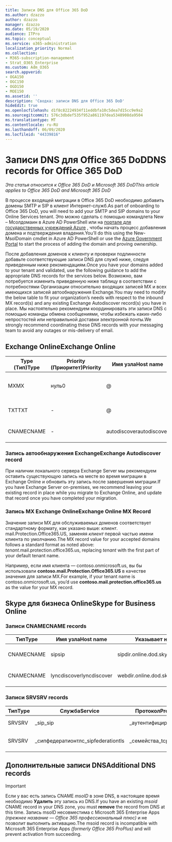 ```yaml
---
title: Записи DNS для Office 365 DoD
ms.author: dzazzo
author: dzazzo
manager: dzazzo
ms.date: 05/19/2020
audience: ITPro
ms.topic: conceptual
ms.service: o365-administration
localization_priority: Normal
ms.collection:
- M365-subscription-management
- Strat_O365_Enterprise
ms.custom: Adm_O365
search.appverid:
- OGA150
- OGC150
- OGD150
- MOE150
ms.assetid: ''
description: 'Сводка: записи DNS для Office 365 DoD'
hideEdit: true
ms.openlocfilehash: d1f8c82224934f11eddbfa10c5dea7d15cc9e9a2
ms.sourcegitcommit: 576c3dbdef535f952a861197dea5348908da9504
ms.translationtype: MT
ms.contentlocale: ru-RU
ms.lasthandoff: 06/09/2020
ms.locfileid: "44339816"
---
```

# <a name="dns-records-for-office-365-dod"></a><span data-ttu-id="ec0ee-103">Записи DNS для Office 365 DoD</span><span class="sxs-lookup"><span data-stu-id="ec0ee-103">DNS records for Office 365 DoD</span></span>

<span data-ttu-id="ec0ee-104">*Эта статья относится к Office 365 DoD и Microsoft 365 DoD*</span><span class="sxs-lookup"><span data-stu-id="ec0ee-104">*This article applies to Office 365 DoD and Microsoft 365 DoD*</span></span>

<span data-ttu-id="ec0ee-105">В процессе входящей миграции в Office 365 DoD необходимо добавить домены SMTP и SIP в клиент Интернет-служб.</span><span class="sxs-lookup"><span data-stu-id="ec0ee-105">As part of onboarding to Office 365 DoD, you will need to add your SMTP and SIP domains to your Online Services tenant.</span></span>  <span data-ttu-id="ec0ee-106">Это можно сделать с помощью командлета New – Мсолдомаин в Azure AD PowerShell или на [портале для государственных учреждений Azure](https://portal.azure.us) , чтобы начать процесс добавления домена и подтверждения владения.</span><span class="sxs-lookup"><span data-stu-id="ec0ee-106">You’ll do this using the New-MsolDomain cmdlet in Azure AD PowerShell or use the [Azure Government Portal](https://portal.azure.us) to start the process of adding the domain and proving ownership.</span></span>

<span data-ttu-id="ec0ee-107">После добавления доменов к клиенту и проверки подлинности добавьте соответствующие записи DNS для служб ниже, следуя приведенным ниже рекомендациям.</span><span class="sxs-lookup"><span data-stu-id="ec0ee-107">Once you have your domains added to your tenant and validated, use the following guidance to add the appropriate DNS records for the services below.</span></span>  <span data-ttu-id="ec0ee-108">Возможно, вам потребуется изменить приведенную ниже таблицу в соответствии с потребностями Организации относительно входящих записей MX и всех имеющихся записей автообнаружения Exchange.</span><span class="sxs-lookup"><span data-stu-id="ec0ee-108">You may need to modify the below table to fit your organization’s needs with respect to the inbound MX record(s) and any existing Exchange Autodiscover record(s) you have in place.</span></span>  <span data-ttu-id="ec0ee-109">Мы настоятельно рекомендуем координировать эти записи DNS с помощью команды обмена сообщениями, чтобы избежать каких-либо непростостей или неправильной доставки электронной почты.</span><span class="sxs-lookup"><span data-stu-id="ec0ee-109">We strongly recommend coordinating these DNS records with your messaging team to avoid any outages or mis-delivery of email.</span></span>

## <a name="exchange-online"></a><span data-ttu-id="ec0ee-110">Exchange Online</span><span class="sxs-lookup"><span data-stu-id="ec0ee-110">Exchange Online</span></span>

| <span data-ttu-id="ec0ee-111">Type (Тип)</span><span class="sxs-lookup"><span data-stu-id="ec0ee-111">Type</span></span> | <span data-ttu-id="ec0ee-112">Priority (Приоритет)</span><span class="sxs-lookup"><span data-stu-id="ec0ee-112">Priority</span></span> | <span data-ttu-id="ec0ee-113">Имя узла</span><span class="sxs-lookup"><span data-stu-id="ec0ee-113">Host name</span></span> | <span data-ttu-id="ec0ee-114">Указывает на адрес или значение</span><span class="sxs-lookup"><span data-stu-id="ec0ee-114">Points to address or value</span></span> | <span data-ttu-id="ec0ee-115">TTL</span><span class="sxs-lookup"><span data-stu-id="ec0ee-115">TTL</span></span> |
| --- | --- | --- | --- | --- |
| <span data-ttu-id="ec0ee-116">MX</span><span class="sxs-lookup"><span data-stu-id="ec0ee-116">MX</span></span> | <span data-ttu-id="ec0ee-117">нуль</span><span class="sxs-lookup"><span data-stu-id="ec0ee-117">0</span></span> | @ | <span data-ttu-id="ec0ee-118">*клиент*. mail.Protection.Office365.US (Дополнительные сведения см. ниже)</span><span class="sxs-lookup"><span data-stu-id="ec0ee-118">*tenant*.mail.protection.office365.us (see below for additional details)</span></span> | <span data-ttu-id="ec0ee-119">1 Hour</span><span class="sxs-lookup"><span data-stu-id="ec0ee-119">1 Hour</span></span> |
| <span data-ttu-id="ec0ee-120">TXT</span><span class="sxs-lookup"><span data-stu-id="ec0ee-120">TXT</span></span> | - | @ | <span data-ttu-id="ec0ee-121">v = spf1 включение:SPF. Protection. Office365. US — ALL</span><span class="sxs-lookup"><span data-stu-id="ec0ee-121">v=spf1 include:spf.protection.office365.us -all</span></span> | <span data-ttu-id="ec0ee-122">1 Hour</span><span class="sxs-lookup"><span data-stu-id="ec0ee-122">1 Hour</span></span> |
| <span data-ttu-id="ec0ee-123">CNAME</span><span class="sxs-lookup"><span data-stu-id="ec0ee-123">CNAME</span></span> | - | <span data-ttu-id="ec0ee-124">autodiscover</span><span class="sxs-lookup"><span data-stu-id="ec0ee-124">autodiscover</span></span> | <span data-ttu-id="ec0ee-125">autodiscover-dod.office365.us</span><span class="sxs-lookup"><span data-stu-id="ec0ee-125">autodiscover-dod.office365.us</span></span> | <span data-ttu-id="ec0ee-126">1 Hour</span><span class="sxs-lookup"><span data-stu-id="ec0ee-126">1 Hour</span></span> |

### <a name="exchange-autodiscover-record"></a><span data-ttu-id="ec0ee-127">Запись автообнаружения Exchange</span><span class="sxs-lookup"><span data-stu-id="ec0ee-127">Exchange Autodiscover record</span></span>

<span data-ttu-id="ec0ee-128">При наличии локального сервера Exchange Server мы рекомендуем оставить существующую запись на месте во время миграции в Exchange Online и обновить эту запись после завершения миграции.</span><span class="sxs-lookup"><span data-stu-id="ec0ee-128">If you have Exchange Server on-premises, we recommend leaving your existing record in place while you migrate to Exchange Online, and update that record once you have completed your migration.</span></span>

### <a name="exchange-online-mx-record"></a><span data-ttu-id="ec0ee-129">Запись MX Exchange Online</span><span class="sxs-lookup"><span data-stu-id="ec0ee-129">Exchange Online MX Record</span></span>

<span data-ttu-id="ec0ee-130">Значение записи MX для обслуживаемых доменов соответствует стандартному формату, как указано выше: *клиент*. mail.Protection.Office365.US, заменяя *клиент* первой частью имени клиента по умолчанию.</span><span class="sxs-lookup"><span data-stu-id="ec0ee-130">The MX record value for your accepted domains follows a standard format as noted above: *tenant*.mail.protection.office365.us, replacing *tenant* with the first part of your default tenant name.</span></span>

<span data-ttu-id="ec0ee-131">Например, если имя клиента — contoso.onmicrosoft.us, вы бы использовали **contoso.mail.Protection.Office365.US** в качестве значения для записи MX.</span><span class="sxs-lookup"><span data-stu-id="ec0ee-131">For example, if your tenant name is contoso.onmicrosoft.us, you’d use **contoso.mail.protection.office365.us** as the value for your MX record.</span></span>

## <a name="skype-for-business-online"></a><span data-ttu-id="ec0ee-132">Skype для бизнеса Online</span><span class="sxs-lookup"><span data-stu-id="ec0ee-132">Skype for Business Online</span></span>

### <a name="cname-records"></a><span data-ttu-id="ec0ee-133">Записи CNAME</span><span class="sxs-lookup"><span data-stu-id="ec0ee-133">CNAME records</span></span>

| <span data-ttu-id="ec0ee-134">Тип</span><span class="sxs-lookup"><span data-stu-id="ec0ee-134">Type</span></span> | <span data-ttu-id="ec0ee-135">Имя узла</span><span class="sxs-lookup"><span data-stu-id="ec0ee-135">Host name</span></span> | <span data-ttu-id="ec0ee-136">Указывает на адрес или значение</span><span class="sxs-lookup"><span data-stu-id="ec0ee-136">Points to address or value</span></span> | <span data-ttu-id="ec0ee-137">TTL</span><span class="sxs-lookup"><span data-stu-id="ec0ee-137">TTL</span></span> |
| --- | --- | --- | --- |
| <span data-ttu-id="ec0ee-138">CNAME</span><span class="sxs-lookup"><span data-stu-id="ec0ee-138">CNAME</span></span> | <span data-ttu-id="ec0ee-139">sip</span><span class="sxs-lookup"><span data-stu-id="ec0ee-139">sip</span></span> | <span data-ttu-id="ec0ee-140">sipdir.online.dod.skypeforbusiness.us</span><span class="sxs-lookup"><span data-stu-id="ec0ee-140">sipdir.online.dod.skypeforbusiness.us</span></span> | <span data-ttu-id="ec0ee-141">1 Hour</span><span class="sxs-lookup"><span data-stu-id="ec0ee-141">1 Hour</span></span> |
| <span data-ttu-id="ec0ee-142">CNAME</span><span class="sxs-lookup"><span data-stu-id="ec0ee-142">CNAME</span></span> | <span data-ttu-id="ec0ee-143">lyncdiscover</span><span class="sxs-lookup"><span data-stu-id="ec0ee-143">lyncdiscover</span></span> | <span data-ttu-id="ec0ee-144">webdir.online.dod.skypeforbusiness.us</span><span class="sxs-lookup"><span data-stu-id="ec0ee-144">webdir.online.dod.skypeforbusiness.us</span></span> | <span data-ttu-id="ec0ee-145">1 Hour</span><span class="sxs-lookup"><span data-stu-id="ec0ee-145">1 Hour</span></span> | 

### <a name="srv-records"></a><span data-ttu-id="ec0ee-146">Записи SRV</span><span class="sxs-lookup"><span data-stu-id="ec0ee-146">SRV records</span></span>

| <span data-ttu-id="ec0ee-147">Тип</span><span class="sxs-lookup"><span data-stu-id="ec0ee-147">Type</span></span> | <span data-ttu-id="ec0ee-148">Служба</span><span class="sxs-lookup"><span data-stu-id="ec0ee-148">Service</span></span> | <span data-ttu-id="ec0ee-149">Протокол</span><span class="sxs-lookup"><span data-stu-id="ec0ee-149">Protocol</span></span> | <span data-ttu-id="ec0ee-150">Порт</span><span class="sxs-lookup"><span data-stu-id="ec0ee-150">Port</span></span> | <span data-ttu-id="ec0ee-151">Насыщенность</span><span class="sxs-lookup"><span data-stu-id="ec0ee-151">Weight</span></span> | <span data-ttu-id="ec0ee-152">Priority</span><span class="sxs-lookup"><span data-stu-id="ec0ee-152">Priority</span></span> | <span data-ttu-id="ec0ee-153">Имя</span><span class="sxs-lookup"><span data-stu-id="ec0ee-153">Name</span></span> | <span data-ttu-id="ec0ee-154">Target</span><span class="sxs-lookup"><span data-stu-id="ec0ee-154">Target</span></span> | <span data-ttu-id="ec0ee-155">TTL</span><span class="sxs-lookup"><span data-stu-id="ec0ee-155">TTL</span></span> |
| --- | --- | --- | --- | --- | --- | --- | --- | --- |
| <span data-ttu-id="ec0ee-156">SRV</span><span class="sxs-lookup"><span data-stu-id="ec0ee-156">SRV</span></span> | <span data-ttu-id="ec0ee-157">\_sip</span><span class="sxs-lookup"><span data-stu-id="ec0ee-157">\_sip</span></span> | <span data-ttu-id="ec0ee-158">\_аутентифицирован</span><span class="sxs-lookup"><span data-stu-id="ec0ee-158">\_tls</span></span> | <span data-ttu-id="ec0ee-159">443</span><span class="sxs-lookup"><span data-stu-id="ec0ee-159">443</span></span> | <span data-ttu-id="ec0ee-160">1 </span><span class="sxs-lookup"><span data-stu-id="ec0ee-160">1</span></span> | <span data-ttu-id="ec0ee-161">100</span><span class="sxs-lookup"><span data-stu-id="ec0ee-161">100</span></span> | @ | <span data-ttu-id="ec0ee-162">sipdir.online.dod.skypeforbusiness.us</span><span class="sxs-lookup"><span data-stu-id="ec0ee-162">sipdir.online.dod.skypeforbusiness.us</span></span> | <span data-ttu-id="ec0ee-163">1 час</span><span class="sxs-lookup"><span data-stu-id="ec0ee-163">1 Hour</span></span> |
| <span data-ttu-id="ec0ee-164">SRV</span><span class="sxs-lookup"><span data-stu-id="ec0ee-164">SRV</span></span> | <span data-ttu-id="ec0ee-165">\_сипфедератионтлс</span><span class="sxs-lookup"><span data-stu-id="ec0ee-165">\_sipfederationtls</span></span> | <span data-ttu-id="ec0ee-166">\_семейства</span><span class="sxs-lookup"><span data-stu-id="ec0ee-166">\_tcp</span></span> | <span data-ttu-id="ec0ee-167">5061</span><span class="sxs-lookup"><span data-stu-id="ec0ee-167">5061</span></span> | <span data-ttu-id="ec0ee-168">1 </span><span class="sxs-lookup"><span data-stu-id="ec0ee-168">1</span></span> | <span data-ttu-id="ec0ee-169">100</span><span class="sxs-lookup"><span data-stu-id="ec0ee-169">100</span></span> | @ | <span data-ttu-id="ec0ee-170">sipfed.online.dod.skypeforbusiness.us</span><span class="sxs-lookup"><span data-stu-id="ec0ee-170">sipfed.online.dod.skypeforbusiness.us</span></span> | <span data-ttu-id="ec0ee-171">1 Hour</span><span class="sxs-lookup"><span data-stu-id="ec0ee-171">1 Hour</span></span> |

## <a name="additional-dns-records"></a><span data-ttu-id="ec0ee-172">Дополнительные записи DNS</span><span class="sxs-lookup"><span data-stu-id="ec0ee-172">Additional DNS records</span></span>

> [!IMPORTANT]
> <span data-ttu-id="ec0ee-173">Если у вас есть запись CNAME *msoID* в зоне DNS, в настоящее время необходимо **Удалить** эту запись из DNS.</span><span class="sxs-lookup"><span data-stu-id="ec0ee-173">If you have an existing *msoid* CNAME record in your DNS zone, you must **remove** the record from DNS at this time.</span></span>  <span data-ttu-id="ec0ee-174">Запись msoID несовместима с Microsoft 365 Enterprise Apps *(прежнее название — Office 365 профессиональный плюс)* и не позволит выполнить активацию.</span><span class="sxs-lookup"><span data-stu-id="ec0ee-174">The msoid record is incompatible with Microsoft 365 Enterprise Apps *(formerly Office 365 ProPlus)* and will prevent activation from succeeding.</span></span>
